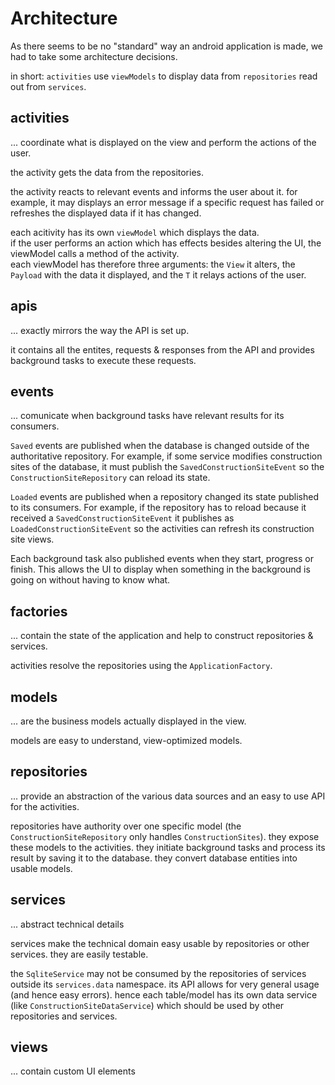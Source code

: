 # Architecture

As there seems to be no "standard" way an android application is made, we had to take some architecture decisions. 

in short:
`activities` use `viewModels` to display data from `repositories` read out from `services`. 

## activities

... coordinate what is displayed on the view and perform the actions of the user.

the activity gets the data from the repositories. 

the activity reacts to relevant events and informs the user about it.
for example, it may displays an error message if a specific request has failed or refreshes the displayed data if it has changed.

each acitivity has its own `viewModel` which displays the data.  
if the user performs an action which has effects besides altering the UI, the viewModel calls a method of the activity.  
each viewModel has therefore three arguments: the `View` it alters, the `Payload` with the data it displayed, and the `T` it relays actions of the user.

## apis

... exactly mirrors the way the API is set up.

it contains all the entites, requests & responses from the API and provides background tasks to execute these requests.

## events

... comunicate when background tasks have relevant results for its consumers.

`Saved` events are published when the database is changed outside of the authoritative repository. 
For example, if some service modifies construction sites of the database, it must publish the `SavedConstructionSiteEvent` so the `ConstructionSiteRepository` can reload its state. 

`Loaded` events are published when a repository changed its state published to its consumers.
For example, if the repository has to reload because it received a `SavedConstructionSiteEvent` it publishes as `LoadedConstructionSiteEvent` so the activities can refresh its construction site views.

Each background task also published events when they start, progress or finish. 
This allows the UI to display when something in the background is going on without having to know what.

## factories

... contain the state of the application and help to construct repositories & services.

activities resolve the repositories using the `ApplicationFactory`.

## models

... are the business models actually displayed in the view.

models are easy to understand, view-optimized models.

## repositories

... provide an abstraction of the various data sources and an easy to use API for the activities.

repositories have authority over one specific model (the `ConstructionSiteRepository` only handles `ConstructionSites`).
they expose these models to the activities.
they initiate background tasks and process its result by saving it to the database.
they convert database entities into usable models.

## services

... abstract technical details

services make the technical domain easy usable by repositories or other services.
they are easily testable.

the `SqliteService` may not be consumed by the repositories of services outside its `services.data` namespace.
its API allows for very general usage (and hence easy errors). 
hence each table/model has its own data service (like `ConstructionSiteDataService`) which should be used by other repositories and services.

## views

... contain custom UI elements
